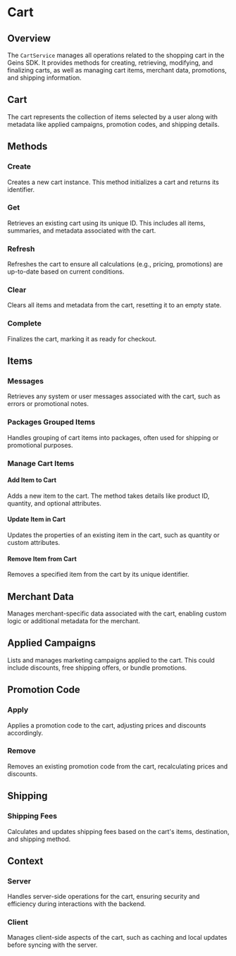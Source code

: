 # Cart

## Overview

The `CartService` manages all operations related to the shopping cart in the Geins SDK. It provides methods for creating, retrieving, modifying, and finalizing carts, as well as managing cart items, merchant data, promotions, and shipping information.

## Cart

The cart represents the collection of items selected by a user along with metadata like applied campaigns, promotion codes, and shipping details.

## Methods

### Create

Creates a new cart instance. This method initializes a cart and returns its identifier.

### Get

Retrieves an existing cart using its unique ID. This includes all items, summaries, and metadata associated with the cart.

### Refresh

Refreshes the cart to ensure all calculations (e.g., pricing, promotions) are up-to-date based on current conditions.

### Clear

Clears all items and metadata from the cart, resetting it to an empty state.

### Complete

Finalizes the cart, marking it as ready for checkout.

## Items

### Messages

Retrieves any system or user messages associated with the cart, such as errors or promotional notes.

### Packages Grouped Items

Handles grouping of cart items into packages, often used for shipping or promotional purposes.

### Manage Cart Items

#### Add Item to Cart

Adds a new item to the cart. The method takes details like product ID, quantity, and optional attributes.

#### Update Item in Cart

Updates the properties of an existing item in the cart, such as quantity or custom attributes.

#### Remove Item from Cart

Removes a specified item from the cart by its unique identifier.

## Merchant Data

Manages merchant-specific data associated with the cart, enabling custom logic or additional metadata for the merchant.

## Applied Campaigns

Lists and manages marketing campaigns applied to the cart. This could include discounts, free shipping offers, or bundle promotions.

## Promotion Code

### Apply

Applies a promotion code to the cart, adjusting prices and discounts accordingly.

### Remove

Removes an existing promotion code from the cart, recalculating prices and discounts.

## Shipping

### Shipping Fees

Calculates and updates shipping fees based on the cart's items, destination, and shipping method.

## Context

### Server

Handles server-side operations for the cart, ensuring security and efficiency during interactions with the backend.

### Client

Manages client-side aspects of the cart, such as caching and local updates before syncing with the server.
